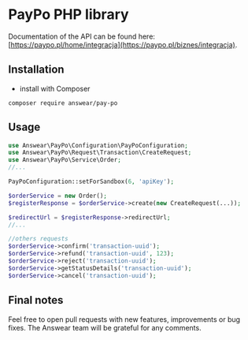 # PayPo PHP library

Documentation of the API can be found here: [https://paypo.pl/home/integracja](https://paypo.pl/biznes/integracja).


Installation
------------

* install with Composer
```
composer require answear/pay-po
```


Usage
------------

```php
use Answear\PayPo\Configuration\PayPoConfiguration;
use Answear\PayPo\Request\Transaction\CreateRequest;
use Answear\PayPo\Service\Order;
//...

PayPoConfiguration::setForSandbox(6, 'apiKey');

$orderService = new Order();
$registerResponse = $orderService->create(new CreateRequest(...));

$redirectUrl = $registerResponse->redirectUrl;
//...

//others requests
$orderService->confirm('transaction-uuid');
$orderService->refund('transaction-uuid', 123);
$orderService->reject('transaction-uuid');
$orderService->getStatusDetails('transaction-uuid');
$orderService->cancel('transaction-uuid');
```

Final notes
------------

Feel free to open pull requests with new features, improvements or bug fixes. The Answear team will be grateful for any comments.


